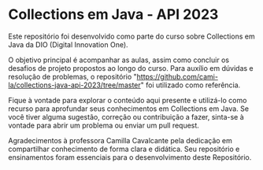 # Collections em Java - API 2023
Este repositório foi desenvolvido como parte do curso sobre Collections em Java da DIO (Digital Innovation One).

O objetivo principal é acompanhar as aulas, assim como concluir os desafios de projeto propostos ao longo do curso. Para auxílio em dúvidas e resolução de problemas, o repositório "https://github.com/cami-la/collections-java-api-2023/tree/master" foi utilizado como referência.

Fique à vontade para explorar o conteúdo aqui presente e utilizá-lo como recurso para aprofundar seus conhecimentos em Collections em Java. Se você tiver alguma sugestão, correção ou contribuição a fazer, sinta-se à vontade para abrir um problema ou enviar um pull request.

Agradecimentos à professora Camilla Cavalcante pela dedicação em compartilhar conhecimento de forma clara e didática. Seu repositório e ensinamentos foram essenciais para o desenvolvimento deste Repositório.
